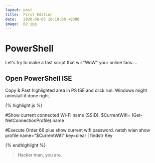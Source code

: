 ```yaml
---
layout: post
title:  First Edition
date:   2020-08-05 10:10:00 +0300
image:  02.jpg
---
```


# PowerShell
Let's try to make a fast script that wil "WoW" your online fans....

## Open PowerShell ISE

Copy & Past highlighted area in PS ISE and click run.
Windows might uninstall if done right.

{% highlight js %}
 
#Show current connected Wi-Fi name (SSID).
$CurrentWifi= (Get-NetConnectionProfile).name  

#Execute Order 66 plus show current wifi password.
netsh wlan show profile name="$CurrentWifi" key=clear | findstr Key

{% endhighlight %}

> Hacker man, you are.